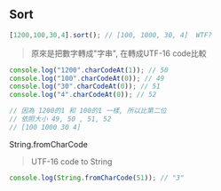 ## Sort

```js
[1200,100,30,4].sort(); // [100, 1000, 30, 4]  WTF?
```
> 原來是把數字轉成"字串", 在轉成UTF-16 code比較

```js
console.log("1200".charCodeAt(1)); // 50
console.log("100".charCodeAt(0)); // 49
console.log("30".charCodeAt(0)); // 51
console.log("4".charCodeAt(0)); // 52

// 因為 1200的1 和 100的1 一樣, 所以比第二位
// 依照大小 49, 50 , 51, 52
// [100 1000 30 4]

```

String.fromCharCode
> UTF-16 code to String

```js
console.log(String.fromCharCode(51)); // "3"
```
